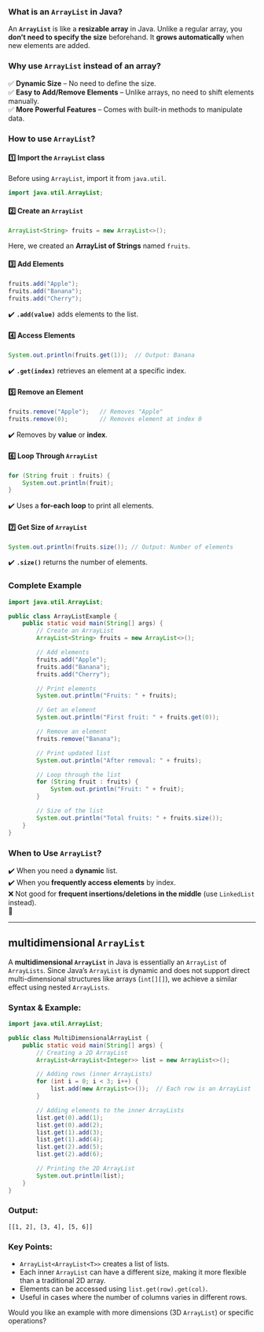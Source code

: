 ### **What is an `ArrayList` in Java?**

An **`ArrayList`** is like a **resizable array** in Java. Unlike a regular array, you **don’t need to specify the size** beforehand. It **grows automatically** when new elements are added.

### **Why use `ArrayList` instead of an array?**

✅ **Dynamic Size** – No need to define the size.  
✅ **Easy to Add/Remove Elements** – Unlike arrays, no need to shift elements manually.  
✅ **More Powerful Features** – Comes with built-in methods to manipulate data.

### **How to use `ArrayList`?**

#### **1️⃣ Import the `ArrayList` class**

Before using `ArrayList`, import it from `java.util`.

```java
import java.util.ArrayList;
```

#### **2️⃣ Create an `ArrayList`**

```java
ArrayList<String> fruits = new ArrayList<>();
```

Here, we created an **ArrayList of Strings** named `fruits`.

#### **3️⃣ Add Elements**

```java
fruits.add("Apple");
fruits.add("Banana");
fruits.add("Cherry");
```

✔️ **`.add(value)`** adds elements to the list.

#### **4️⃣ Access Elements**

```java
System.out.println(fruits.get(1));  // Output: Banana
```

✔️ **`.get(index)`** retrieves an element at a specific index.

#### **5️⃣ Remove an Element**

```java
fruits.remove("Apple");   // Removes "Apple"
fruits.remove(0);         // Removes element at index 0
```

✔️ Removes by **value** or **index**.

#### **6️⃣ Loop Through `ArrayList`**

```java
for (String fruit : fruits) {
    System.out.println(fruit);
}
```

✔️ Uses a **for-each loop** to print all elements.

#### **7️⃣ Get Size of `ArrayList`**

```java
System.out.println(fruits.size()); // Output: Number of elements
```

✔️ **`.size()`** returns the number of elements.

### **Complete Example**

```java
import java.util.ArrayList;

public class ArrayListExample {
    public static void main(String[] args) {
        // Create an ArrayList
        ArrayList<String> fruits = new ArrayList<>();

        // Add elements
        fruits.add("Apple");
        fruits.add("Banana");
        fruits.add("Cherry");

        // Print elements
        System.out.println("Fruits: " + fruits);

        // Get an element
        System.out.println("First fruit: " + fruits.get(0));

        // Remove an element
        fruits.remove("Banana");

        // Print updated list
        System.out.println("After removal: " + fruits);

        // Loop through the list
        for (String fruit : fruits) {
            System.out.println("Fruit: " + fruit);
        }

        // Size of the list
        System.out.println("Total fruits: " + fruits.size());
    }
}
```

### **When to Use `ArrayList`?**

✔️ When you need a **dynamic** list.  
✔️ When you **frequently access elements** by index.  
❌ Not good for **frequent insertions/deletions in the middle** (use `LinkedList` instead).  
 🚀

---

## multidimensional `ArrayList`

A **multidimensional `ArrayList`** in Java is essentially an `ArrayList` of `ArrayLists`. Since Java’s `ArrayList` is dynamic and does not support direct multi-dimensional structures like arrays (`int[][]`), we achieve a similar effect using nested `ArrayLists`.

### **Syntax & Example:**

```java
import java.util.ArrayList;

public class MultiDimensionalArrayList {
    public static void main(String[] args) {
        // Creating a 2D ArrayList
        ArrayList<ArrayList<Integer>> list = new ArrayList<>();

        // Adding rows (inner ArrayLists)
        for (int i = 0; i < 3; i++) {
            list.add(new ArrayList<>());  // Each row is an ArrayList
        }

        // Adding elements to the inner ArrayLists
        list.get(0).add(1);
        list.get(0).add(2);
        list.get(1).add(3);
        list.get(1).add(4);
        list.get(2).add(5);
        list.get(2).add(6);

        // Printing the 2D ArrayList
        System.out.println(list);
    }
}
```

### **Output:**

```
[[1, 2], [3, 4], [5, 6]]
```

### **Key Points:**

- `ArrayList<ArrayList<T>>` creates a list of lists.
- Each inner `ArrayList` can have a different size, making it more flexible than a traditional 2D array.
- Elements can be accessed using `list.get(row).get(col)`.
- Useful in cases where the number of columns varies in different rows.

Would you like an example with more dimensions (3D `ArrayList`) or specific operations?
